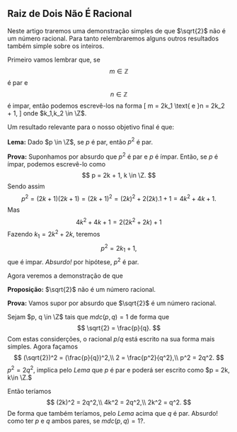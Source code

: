 ## Raiz de Dois Não É Racional

Neste artigo traremos uma demonstração simples de que $\sqrt{2}$ não é um número racional. Para tanto relembraremos alguns outros resultados também simple sobre os inteiros.

Primeiro vamos lembrar que, se $$ m \in \mathbb{Z} $$ é par e $$ n \in \mathbb{Z} $$ é impar, então podemos escrevê-los na forma
\[
m = 2k_1 \text{  e  }n = 2k_2 + 1,
\]
onde $k_1,k_2 \in \Z$.

Um resultado relevante para o nosso objetivo final é que:

**Lema:** Dado $p \in \Z$, se $p$ é par, então $p^2$ é par.

**Prova:** Suponhamos por absurdo que $p^2$ é par e $p$ é ímpar. Então, se $p$ é ímpar, podemos escrevê-lo como
$$
p = 2k + 1, k \in \Z.
$$
Sendo assim
$$
p^2 = (2k+1)(2k+1)=(2k+1)^2 = (2k)^2 + 2(2k).1 + 1 = 4k^2 + 4k + 1.
$$
Mas
$$
4k^2 + 4k + 1 = 2(2k^2 + 2k) + 1
$$
Fazendo $k_1 = 2k^2 + 2k$, teremos
$$
p^2 = 2k_1 + 1,
$$
que é impar. *Absurdo!* por hipótese, $p^2$ é par.

Agora veremos a demonstração de que

**Proposição:** $\sqrt{2}$ não é um número racional.

**Prova:** Vamos supor por absurdo que $\sqrt{2}$ é um número racional.

Sejam $p, q \in \Z$ tais que $mdc(p, q) = 1$ de forma que 
$$
\sqrt{2} = \frac{p}{q}.
$$
Com estas considerções, o racional $p/q$ está escrito na sua forma mais simples. Agora façamos
$$
(\sqrt{2})^2 = (\frac{p}{q})^2,\\
2 = \frac{p^2}{q^2},\\
p^2 = 2q^2.
$$
 $p^2 = 2q^2$, implica pelo *Lema* que $p$ é par e poderá ser escrito como $p = 2k, k\in \Z.$

Então teríamos 
$$
(2k)^2 = 2q^2,\\
4k^2 = 2q^2,\\
2k^2 = q^2.
$$
De forma que também teríamos, pelo *Lema* acima que $q$ é par. Absurdo! como ter $p$ e $q$ ambos pares, se $mdc(p,q) = 1$?.

